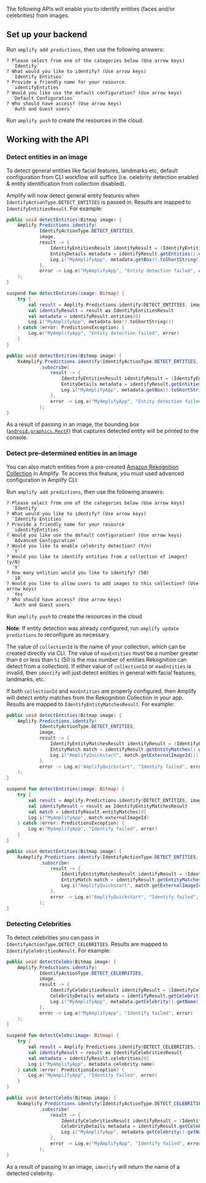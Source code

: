 The following APIs will enable you to identify entities (faces and/or celebrities) from images.

## Set up your backend

Run `amplify add predictions`, then use the following answers:

```console
? Please select from one of the categories below (Use arrow keys)
  `Identify`
? What would you like to identify? (Use arrow keys)
  `Identify Entities`
? Provide a friendly name for your resource
  `identifyEntities`
? Would you like use the default configuration? (Use arrow keys)
  `Default Configuration`
? Who should have access? (Use arrow keys)
  `Auth and Guest users`
```

Run `amplify push` to create the resources in the cloud.

## Working with the API

### Detect entities in an image

To detect general entities like facial features, landmarks etc, default configuration from CLI workflow will suffice (i.e. celebrity detection enabled & entity identification from collection disabled).

Amplify will now detect general entity features when `IdentifyActionType.DETECT_ENTITIES` is passed in. Results are mapped to `IdentifyEntitiesResult`. For example:

<amplify-block-switcher>
<amplify-block name="Java">

```java
public void detectEntities(Bitmap image) {
    Amplify.Predictions.identify(
            IdentifyActionType.DETECT_ENTITIES,
            image,
            result -> {
                IdentifyEntitiesResult identifyResult = (IdentifyEntitiesResult) result;
                EntityDetails metadata = identifyResult.getEntities().get(0);
                Log.i("MyAmplifyApp", metadata.getBox().toShortString());
            },
            error -> Log.e("MyAmplifyApp", "Entity detection failed", error)
    );
}
```

</amplify-block>
<amplify-block name="Kotlin">

```kotlin
suspend fun detectEntities(image: Bitmap) {
    try {
        val result = Amplify.Predictions.identify(DETECT_ENTITIES, image)
        val identifyResult = result as IdentifyEntitiesResult
        val metadata = identifyResult.entities[0]
        Log.i("MyAmplifyApp", metadata.box!!.toShortString())
    } catch (error: PredictionsException) {
        Log.e("MyAmplifyApp", "Entity detection failed", error)
    }
}
```

</amplify-block>
<amplify-block name="RxJava">

```java
public void detectEntities(Bitmap image) {
    RxAmplify.Predictions.identify(IdentifyActionType.DETECT_ENTITIES, image)
            .subscribe(
                result -> {
                    IdentifyEntitiesResult identifyResult = (IdentifyEntitiesResult) result;
                    EntityDetails metadata = identifyResult.getEntities().get(0);
                    Log.i("MyAmplifyApp", metadata.getBox().toShortString());
                },
                error -> Log.e("MyAmplifyApp", "Entity detection failed", error)
            );
}
```

</amplify-block>
</amplify-block-switcher>

As a result of passing in an image, the bounding box ([`android.graphics.RectF`](https://developer.android.com/reference/android/graphics/RectF)) that captures detected entity will be printed to the console.

### Detect pre-determined entities in an image

You can also match entities from a pre-created [Amazon Rekognition Collection](https://docs.aws.amazon.com/rekognition/latest/dg/collections.html) in Amplify. To access this feature, you must used advanced configuration in Amplify CLI:

Run `amplify add predictions`, then use the following answers:

```console
? Please select from one of the categories below (Use arrow keys)
  `Identify`
? What would you like to identify? (Use arrow keys)
  `Identify Entities`
? Provide a friendly name for your resource
  `identifyEntities`
? Would you like use the default configuration? (Use arrow keys)
  `Advanced Configuration`
? Would you like to enable celebrity detection? (Y/n)
  `Y`
? Would you like to identify entities from a collection of images? (y/N)
  `Y`
? How many entities would you like to identify? (50)
  `10`
? Would you like to allow users to add images to this collection? (Use arrow keys)
  `Yes`
? Who should have access? (Use arrow keys)
  `Auth and Guest users`
```

Run `amplify push` to create the resources in the cloud

**Note**: If entity detection was already configured, run `amplify update predictions` to reconfigure as necessary.

The value of `collectionId` is the name of your collection, which can be created directly via CLI. The value of `maxEntities` must be a number greater than `0` or less than `51` (50 is the max number of entities Rekognition can detect from a collection). If either value of `collectionId` or `maxEntities` is invalid, then `identify` will just detect entities in general with facial features, landmarks, etc.

If both `collectionId` and `maxEntities` are properly configured, then Amplify will detect entity matches from the Rekognition Collection in your app. Results are mapped to `IdentifyEntityMatchesResult`. For example:

<amplify-block-switcher>
<amplify-block name="Java">

```java
public void detectEntities(Bitmap image) {
    Amplify.Predictions.identify(
            IdentifyActionType.DETECT_ENTITIES,
            image,
            result -> {
                IdentifyEntityMatchesResult identifyResult = (IdentifyEntityMatchesResult) result;
                EntityMatch match = identifyResult.getEntityMatches().get(0);
                Log.i("AmplifyQuickstart", match.getExternalImageId());
            },
            error -> Log.e("AmplifyQuickstart", "Identify failed", error)
    );
}
```

</amplify-block>
<amplify-block name="Kotlin">

```kotlin
suspend fun detectEntities(image: Bitmap) {
    try {
        val result = Amplify.Predictions.identify(DETECT_ENTITIES, image)
        val identifyResult = result as IdentifyEntityMatchesResult
        val match = identifyResult.entityMatches[0]
        Log.i("MyAmplifyApp", match.externalImageId)
    } catch (error: PredictionsException) {
        Log.e("MyAmplifyApp", "Identify failed", error)
    }
}
```

</amplify-block>
<amplify-block name="RxJava">

```java
public void detectEntities(Bitmap image) {
    RxAmplify.Predictions.identify(IdentifyActionType.DETECT_ENTITIES, image)
            .subscribe(
                result -> {
                    IdentifyEntityMatchesResult identifyResult = (IdentifyEntityMatchesResult) result;
                    EntityMatch match = identifyResult.getEntityMatches().get(0);
                    Log.i("AmplifyQuickstart", match.getExternalImageId());
                },
                error -> Log.e("AmplifyQuickstart", "Identify failed", error)
            );
}
```

</amplify-block>
</amplify-block-switcher>

### Detecting Celebrities

To detect celebrities you can pass in `IdentifyActionType.DETECT_CELEBRITIES`.  Results are mapped to `IdentifyCelebritiesResult`.  For example:

<amplify-block-switcher>
<amplify-block name="Java">

```java
public void detectCelebs(Bitmap image) {
    Amplify.Predictions.identify(
            IdentifyActionType.DETECT_CELEBRITIES,
            image,
            result -> {
                IdentifyCelebritiesResult identifyResult = (IdentifyCelebritiesResult) result;
                CelebrityDetails metadata = identifyResult.getCelebrities().get(0);
                Log.i("MyAmplifyApp", metadata.getCelebrity().getName());
            },
            error -> Log.e("MyAmplifyApp", "Identify failed", error)
    );
}
```

</amplify-block>
<amplify-block name="Kotlin">

```kotlin
suspend fun detectCelebs(image: Bitmap) {
    try {
        val result = Amplify.Predictions.identify(DETECT_CELEBRITIES, image)
        val identifyResult = result as IdentifyCelebritiesResult
        val metadata = identifyResult.celebrities[0]
        Log.i("MyAmplifyApp", metadata.celebrity.name)
    } catch (error: PredictionsException) {
        Log.e("MyAmplifyApp", "Identify failed", error)
    }
}
```

</amplify-block>
<amplify-block name="RxJava">

```java
public void detectCelebs(Bitmap image) {
    RxAmplify.Predictions.identify(IdentifyActionType.DETECT_CELEBRITIES, image)
            .subscribe(
                result -> {
                    IdentifyCelebritiesResult identifyResult = (IdentifyCelebritiesResult) result;
                    CelebrityDetails metadata = identifyResult.getCelebrities().get(0);
                    Log.i("MyAmplifyApp", metadata.getCelebrity().getName());
                },
                error -> Log.e("MyAmplifyApp", "Identify failed", error)
            );
}
```

</amplify-block>
</amplify-block-switcher>

As a result of passing in an image, `identify` will return the name of a detected celebrity.
